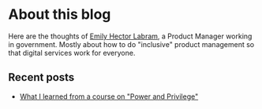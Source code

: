 # About this blog

Here are the thoughts of [Emily Hector Labram](./about-me.md), a Product Manager working in government. Mostly about how to do "inclusive" product management so that digital services work for everyone.

## Recent posts

* [What I learned from a course on "Power and Privilege"](./posts/2021-03-24-power-and-privilege.md)
